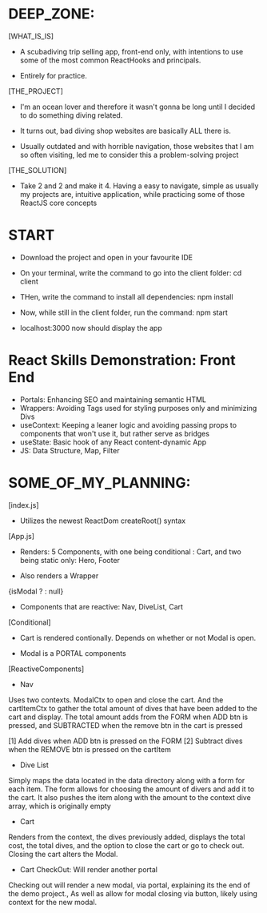 # DEEP_ZONE:

[WHAT_IS_IS]

- A scubadiving trip selling app, front-end only, with intentions to use some of the most common ReactHooks and principals.

- Entirely for practice.

[THE_PROJECT]

- I'm an ocean lover and therefore it wasn't gonna be long until I decided to do something diving related.

- It turns out, bad diving shop websites are basically ALL there is.

- Usually outdated and with horrible navigation, those websites that I am so often visiting, led me to consider this a problem-solving project

[THE_SOLUTION]

- Take 2 and 2 and make it 4. Having a easy to navigate, simple as usually my projects are, intuitive application, while practicing some of those ReactJS core concepts

# START

- Download the project and open in your favourite IDE

- On your terminal, write the command to go into the client folder: cd client

- THen, write the command to install all dependencies: npm install

- Now, while still in the client folder, run the command: npm start

- localhost:3000 now should display the app

# React Skills Demonstration: Front End

- Portals: Enhancing SEO and maintaining semantic HTML
- Wrappers: Avoiding Tags used for styling purposes only and minimizing Divs
- useContext: Keeping a leaner logic and avoiding passing props to components that won't use it, but rather serve as bridges
- useState: Basic hook of any React content-dynamic App
- JS: Data Structure, Map, Filter

# SOME_OF_MY_PLANNING:

[index.js]

- Utilizes the newest ReactDom createRoot() syntax

[App.js]

- Renders: 5 Components, with one being conditional : Cart, and two being static only: Hero, Footer

- Also renders a Wrapper

 <BackWrapper>
            {isModal ? <Cart /> : null}
            <Nav />
            <Hero />
            <DiveList />
            <Footer />
  </BackWrapper>

- Components that are reactive: Nav, DiveList, Cart

[Conditional]

- Cart is rendered contionally. Depends on whether or not Modal is open.

- Modal is a PORTAL components

[ReactiveComponents]

- Nav

Uses two contexts. ModalCtx to open and close the cart. And the cartItemCtx to gather the total amount of dives that have been added to the cart and display.
The total amount adds from the FORM when ADD btn is pressed, and SUBTRACTED when the remove btn in the cart is pressed

[1] Add dives when ADD btn is pressed on the FORM
[2] Subtract dives when the REMOVE btn is pressed on the cartItem

- Dive List

Simply maps the data located in the data directory along with a form for each item. The form allows for choosing the amount of divers and add it to the cart. It also pushes the item along with the amount to the context dive array, which is originally empty

- Cart

Renders from the context, the dives previously added, displays the total cost, the total dives, and the option to close the cart or go to check out. Closing the cart alters the Modal.

- Cart CheckOut: Will render another portal

Checking out will render a new modal, via portal, explaining its the end of the demo project., As well as allow for modal closing via button, likely using context for the new modal.
